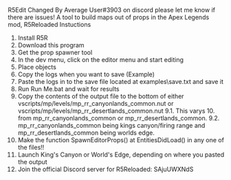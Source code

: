  R5Edit
 Changed By Average User#3903 on discord please let me know if there are issues! A tool to build maps out of props in the Apex Legends mod, R5Reloaded
 Instuctions
1. Install R5R
2. Download this program
3. Get the prop spawner tool
4. In the dev menu, click on the editor menu and start editing
5. Place objects
6. Copy the logs when you want to save (Example)
7. Paste the logs in to the save file located at examples\save.txt and save it
8. Run Run Me.bat and wait for results
9. Copy the contents of the output file to the bottom of either vscripts/mp/levels/mp_rr_canyonlands_common.nut or vscripts/mp/levels/mp_rr_desertlands_common.nut 9.1. This varys 10. from mp_rr_canyonlands_common or mp_rr_desertlands_common. 9.2. mp_rr_canyonlands_common being kings canyon/firing range and mp_rr_desertlands_common being worlds edge.
11. Make the function SpawnEditorProps() at EntitiesDidLoad() in any one of the files!!
12. Launch King's Canyon or World's Edge, depending on where you pasted the output
13. Join the official Discord server for R5Reloaded: SAjuUWXNdS
